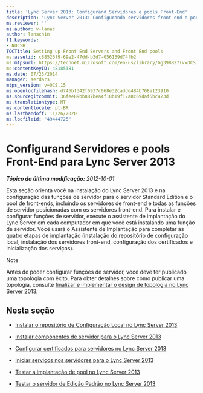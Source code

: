 ```yaml
---
title: 'Lync Server 2013: Configurand Servidores e pools Front-End'
description: 'Lync Server 2013: Configurando servidores front-end e pools front-end.'
ms.reviewer: ''
ms.author: v-lanac
author: lanachin
f1.keywords:
- NOCSH
TOCTitle: Setting up Front End Servers and Front End pools
ms:assetid: c88526f9-69e2-47dd-b3d7-056139d74fb2
ms:mtpsurl: https://technet.microsoft.com/en-us/library/Gg398827(v=OCS.15)
ms:contentKeyID: 48185381
ms.date: 07/23/2014
manager: serdars
mtps_version: v=OCS.15
ms.openlocfilehash: d746bf342f6937c068e32caddd484b708a123910
ms.sourcegitcommit: 36fee89bb887bea4f18b19f17a8c69daf5bc423d
ms.translationtype: MT
ms.contentlocale: pt-BR
ms.lasthandoff: 11/26/2020
ms.locfileid: "49444725"
---
```

# <a name="setting-up-front-end-servers-and-front-end-pools-for-lync-server-2013"></a>Configurand Servidores e pools Front-End para Lync Server 2013

<div data-xmlns="http://www.w3.org/1999/xhtml">

<div class="topic" data-xmlns="http://www.w3.org/1999/xhtml" data-msxsl="urn:schemas-microsoft-com:xslt" data-cs="https://msdn.microsoft.com/">

<div data-asp="https://msdn2.microsoft.com/asp">



</div>

<div id="mainSection">

<div id="mainBody">

<span> </span>

_**Tópico da última modificação:** 2012-10-01_

Esta seção orienta você na instalação do Lync Server 2013 e na configuração das funções de servidor para o servidor Standard Edition e o pool de front-ends, incluindo os servidores de front-end e todas as funções de servidor posicionadas com os servidores front-end. Para instalar e configurar funções de servidor, execute o assistente de implantação do Lync Server em cada computador em que você está instalando uma função de servidor. Você usará o Assistente de Implantação para completar as quatro etapas de implantação (instalação do repositório de configuração local, instalação dos servidores front-end, configuração dos certificados e inicialização dos serviços).

<div>


> [!NOTE]  
> Antes de poder configurar funções de servidor, você deve ter publicado uma topologia com êxito. Para obter detalhes sobre como publicar uma topologia, consulte <A href="lync-server-2013-finalizing-and-implementing-the-topology-design.md">finalizar e implementar o design de topologia no Lync Server 2013</A>.



</div>

<div>

## <a name="in-this-section"></a>Nesta seção

  - [Instalar o repositório de Configuração Local no Lync Server 2013](lync-server-2013-install-the-local-configuration-store.md)

  - [Instalar componentes de servidor para o Lync Server 2013](lync-server-2013-install-lync-server-server-components.md)

  - [Configurar certificados para servidores no Lync Server 2013](lync-server-2013-configure-certificates-for-servers.md)

  - [Iniciar serviços nos servidores para o Lync Server 2013](lync-server-2013-start-services-on-servers.md)

  - [Testar a implantação de pool no Lync Server 2013](lync-server-2013-test-the-pool-deployment.md)

  - [Testar o servidor de Edição Padrão no Lync Server 2013](lync-server-2013-test-the-standard-edition-server.md)

</div>

</div>

<span> </span>

</div>

</div>

</div>

